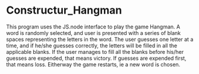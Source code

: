 # Constructur_Hangman
This program uses the JS.node interface to play the game Hangman.  A word is randomly selected, and user is presented with a series of blank spaces representing the letters in the word.  The user guesses one letter at a time, and if he/she guesses correctly, the letters will be filled in all the applicable blanks.  If the user manages to fill all the blanks before his/her guesses are expended, that means victory.  If guesses are expended first, that means loss.  Eitherway the game restarts, ie a new word is chosen.
